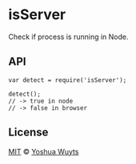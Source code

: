 # isServer

Check if process is running in Node.

## API
````
var detect = require('isServer');

detect();
// -> true in node
// -> false in browser
````

## License
[MIT](https://tldrlegal.com/license/mit-license) © [Yoshua Wuyts](yoshuawuyts.com)